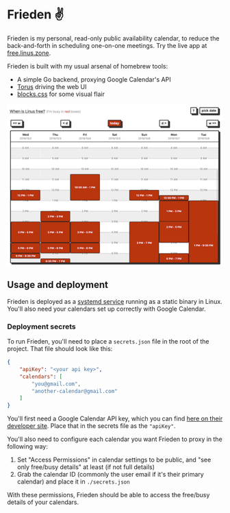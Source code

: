 # Frieden ✌️

Frieden is my personal, read-only public availability calendar, to reduce the back-and-forth in scheduling one-on-one meetings. Try the live app at [free.linus.zone](https://free.linus.zone).

Frieden is built with my usual arsenal of homebrew tools:

- A simple Go backend, proxying Google Calendar's API
- [Torus](https://github.com/thesephist/torus) driving the web UI
- [blocks.css](https://github.com/thesephist/blocks.css) for some visual flair

![Screenshot](screenshot.png)

## Usage and deployment

Frieden is deployed as a [systemd service](frieden.service) running as a static binary in Linux. You'll also need your calendars set up correctly with Google Calendar.

### Deployment secrets

To run Frieden, you'll need to place a `secrets.json` file in the root of the project. That file should look like this:

```json
{
    "apiKey": "<your api key>",
    "calendars": [
        "you@gmail.com",
        "another-calendar@gmail.com"
    ]
}
```

You'll first need a Google Calendar API key, which you can find [here on their developer site](https://developers.google.com/calendar). Place that in the secrets file as the `"apiKey"`.

You'll also need to configure each calendar you want Frieden to proxy in the following way:

1. Set "Access Permissions" in calendar settings to be public, and "see only free/busy details" at least (if not full details)
2. Grab the calendar ID (commonly the user email if it's their primary calendar) and place it in `./secrets.json`

With these permissions, Frieden should be able to access the free/busy details of your calendars.
